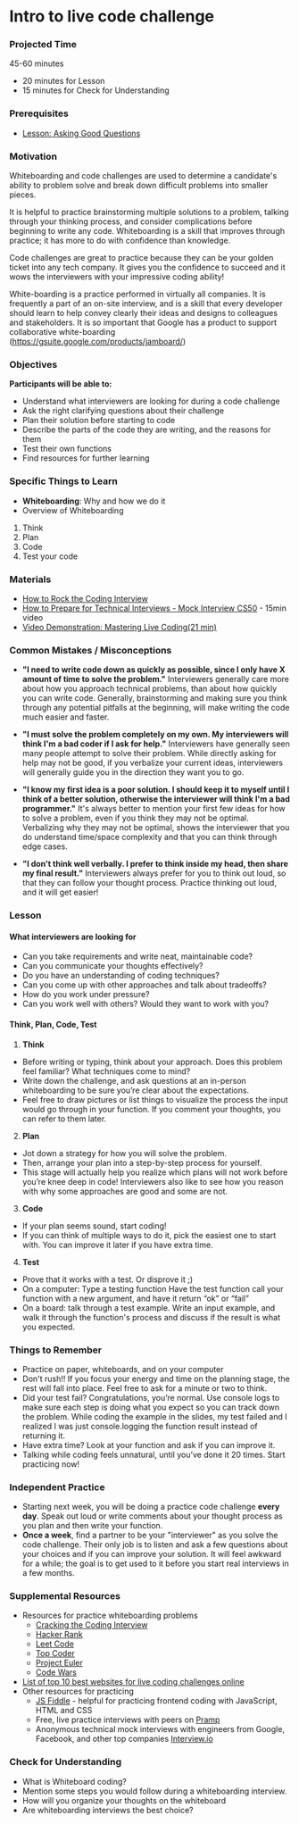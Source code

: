 # Intro to live code challenge

### Projected Time

45-60 minutes

- 20 minutes for Lesson
- 15 minutes for Check for Understanding

### Prerequisites

- [Lesson: Asking Good Questions](/onboarding/asking-good-questions.md)

### Motivation

Whiteboarding and code challenges are used to determine a candidate's ability to problem solve and break down difficult problems into smaller pieces.

It is helpful to practice brainstorming multiple solutions to a problem, talking through your thinking process, and consider complications before beginning to write any code. Whiteboarding is a skill that improves through practice; it has more to do with confidence than knowledge.

Code challenges are great to practice because they can be your golden ticket into any tech company. It gives you the confidence to succeed and it wows the interviewers with your impressive coding ability!

White-boarding is a practice performed in virtually all companies. It is frequently a part of an on-site interview, and is a skill that every developer should learn to help convey clearly their ideas and designs to colleagues and stakeholders. It is so important that Google has a product to support collaborative white-boarding (https://gsuite.google.com/products/jamboard/)

### Objectives

**Participants will be able to:**

- Understand what interviewers are looking for during a code challenge
- Ask the right clarifying questions about their challenge
- Plan their solution before starting to code
- Describe the parts of the code they are writing, and the reasons for them
- Test their own functions
- Find resources for further learning

### Specific Things to Learn

- **Whiteboarding**: Why and how we do it
- Overview of Whiteboarding

1. Think
2. Plan
3. Code
4. Test your code

### Materials

- [How to Rock the Coding Interview](https://www.freecodecamp.org/news/coding-interviews-for-dummies-5e048933b82b/)
- [How to Prepare for Technical Interviews - Mock Interview CS50](https://www.youtube.com/watch?v=hLNqsXGAsG8) - 15min video
- [Video Demonstration: Mastering Live Coding(21 min)](https://www.youtube.com/watch?v=JBdjOUsYH6A&feature=youtu.be)

### Common Mistakes / Misconceptions

- **"I need to write code down as quickly as possible, since I only have X amount of time to solve the problem."** Interviewers generally care more about how you approach technical problems, than about how quickly you can write code. Generally, brainstorming and making sure you think through any potential pitfalls at the beginning, will make writing the code much easier and faster.

- **"I must solve the problem completely on my own. My interviewers will think I'm a bad coder if I ask for help."** Interviewers have generally seen many people attempt to solve their problem. While directly asking for help may not be good, if you verbalize your current ideas, interviewers will generally guide you in the direction they want you to go.

- **"I know my first idea is a poor solution. I should keep it to myself until I think of a better solution, otherwise the interviewer will think I'm a bad programmer."** It's always better to mention your first few ideas for how to solve a problem, even if you think they may not be optimal. Verbalizing why they may not be optimal, shows the interviewer that you do understand time/space complexity and that you can think through edge cases.

- **"I don't think well verbally. I prefer to think inside my head, then share my final result."** Interviewers always prefer for you to think out loud, so that they can follow your thought process. Practice thinking out loud, and it will get easier!

### Lesson

#### What interviewers are looking for

- Can you take requirements and write neat, maintainable code?
- Can you communicate your thoughts effectively?
- Do you have an understanding of coding techniques?
- Can you come up with other approaches and talk about tradeoffs?
- How do you work under pressure?
- Can you work well with others? Would they want to work with you?

#### Think, Plan, Code, Test

1. **Think**

- Before writing or typing, think about your approach. Does this problem feel familiar? What techniques come to mind?
- Write down the challenge, and ask questions at an in-person whiteboarding to be sure you’re clear about the expectations.
- Feel free to draw pictures or list things to visualize the process the input would go through in your function. If you comment your thoughts, you can refer to them later.

2. **Plan**

- Jot down a strategy for how you will solve the problem.
- Then, arrange your plan into a step-by-step process for yourself.
- This stage will actually help you realize which plans will not work before you’re knee deep in code! Interviewers also like to see how you reason with why some approaches are good and some are not.

3. **Code**

- If your plan seems sound, start coding!
- If you can think of multiple ways to do it, pick the easiest one to start with. You can improve it later if you have extra time.

4. **Test**

- Prove that it works with a test. Or disprove it ;)
- On a computer: Type a testing function
  Have the test function call your function with a new argument, and have it return “ok” or “fail”
- On a board: talk through a test example.
  Write an input example, and walk it through the function's process and discuss if the result is what you expected.

### Things to Remember

- Practice on paper, whiteboards, and on your computer
- Don't rush!! If you focus your energy and time on the planning stage, the rest will fall into place. Feel free to ask for a minute or two to think.
- Did your test fail? Congratulations, you’re normal. Use console logs to make sure each step is doing what you expect so you can track down the problem. While coding the example in the slides, my test failed and I realized I was just console.logging the function result instead of returning it.
- Have extra time? Look at your function and ask if you can improve it.
- Talking while coding feels unnatural, until you’ve done it 20 times. Start practicing now!

### Independent Practice

- Starting next week, you will be doing a practice code challenge **every day**. Speak out loud or write comments about your thought process as you plan and then write your function.
- **Once a week**, find a partner to be your "interviewer" as you solve the code challenge. Their only job is to listen and ask a few questions about your choices and if you can improve your solution. It will feel awkward for a while; the goal is to get used to it before you start real interviews in a few months.

### Supplemental Resources

- Resources for practice whiteboarding problems
  - [Cracking the Coding Interview](https://www.pdfdrive.com/cracking-the-coding-interview-d52072841.html)
  - [Hacker Rank](https://www.hackerrank.com)
  - [Leet Code](https://leetcode.com)
  - [Top Coder](https://www.topcoder.com/challenges/)
  - [Project Euler](https://projecteuler.net/)
  - [Code Wars](https://www.codewars.com/)
- [List of top 10 best websites for live coding challenges online](https://www.theindianwire.com/tech/websites-for-live-coding-challenge-62145/)
- Other resources for practicing
  - [JS Fiddle](https://jsfiddle.net/) - helpful for practicing frontend coding with JavaScript, HTML and CSS
  - Free, live practice interviews with peers on [Pramp](https://www.pramp.com/#/)
  - Anonymous technical mock interviews with engineers from Google, Facebook, and other top companies [Interview.io](https://interviewing.io/)

### Check for Understanding

- What is Whiteboard coding?
- Mention some steps you would follow during a whiteboarding interview.
- How will you organize your thoughts on the whiteboard
- Are whiteboarding interviews the best choice?
